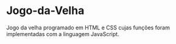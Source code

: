 # Jogo-da-Velha
Jogo da velha programado em HTML e CSS cujas funções foram implementadas com a linguagem JavaScript.
